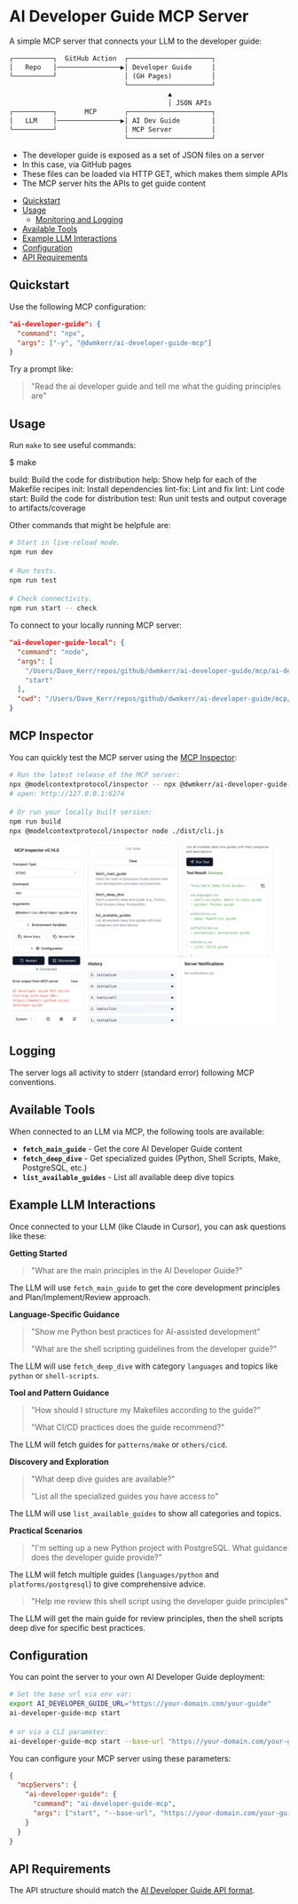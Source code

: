 # AI Developer Guide MCP Server

A simple MCP server that connects your LLM to the developer guide:

```
┌──────────┐  GitHub Action  ┌─────────────────────┐
│   Repo   │────────────────▶│ Developer Guide     │
└──────────┘                 │ (GH Pages)          │
                             └─────────────────────┘
                                        ▲
                                        │ JSON APIs
┌──────────┐       MCP       ┌─────────────────────┐
│   LLM    │────────────────▶│ AI Dev Guide        │
└──────────┘                 │ MCP Server          │
                             └─────────────────────┘
```

- The developer guide is exposed as a set of JSON files on a server
- In this case, via GitHub pages
- These files can be loaded via HTTP GET, which makes them simple APIs
- The MCP server hits the APIs to get guide content

<!-- vim-markdown-toc GFM -->

- [Quickstart](#quickstart)
- [Usage](#usage)
    - [Monitoring and Logging](#monitoring-and-logging)
- [Available Tools](#available-tools)
- [Example LLM Interactions](#example-llm-interactions)
- [Configuration](#configuration)
- [API Requirements](#api-requirements)

<!-- vim-markdown-toc -->

## Quickstart

Use the following MCP configuration:

```json
"ai-developer-guide": {
  "command": "npx",
  "args": ["-y", "@dwmkerr/ai-developer-guide-mcp"]
}
```

Try a prompt like:

> "Read the ai developer guide and tell me what the guiding principles are"

## Usage

Run `make` to see useful commands:

  $ make

  build: Build the code for distribution
  help: Show help for each of the Makefile recipes
  init: Install dependencies
  lint-fix: Lint and fix
  lint: Lint code
  start: Build the code for distribution
  test: Run unit tests and output coverage to artifacts/coverage

Other commands that might be helpfule are:

```bash
# Start in live-reload mode.
npm run dev

# Run tests.
npm run test

# Check connectivity.
npm run start -- check
```

To connect to your locally running MCP server:

```json
"ai-developer-guide-local": {
  "command": "node",
  "args": [
    "/Users/Dave_Kerr/repos/github/dwmkerr/ai-developer-guide/mcp/ai-developer-guide-mcp/dist/cli.js",
    "start"
  ],
  "cwd": "/Users/Dave_Kerr/repos/github/dwmkerr/ai-developer-guide/mcp/ai-developer-guide-mcp"
}
```

## MCP Inspector

You can quickly test the MCP server using the [MCP Inspector](https://github.com/modelcontextprotocol/inspector):


```bash
# Run the latest release of the MCP server:
npx @modelcontextprotocol/inspector -- npx @dwmkerr/ai-developer-guide-mcp
# open: http://127.0.0.1:6274

# Or run your locally built version:
npm run build
npx @modelcontextprotocol/inspector node ./dist/cli.js
```

<a href="https://github.com/modelcontextprotocol/inspector"><img src="./docs/mcp-inspector-screenshot.png" width="480" alt="MCP Inspector Screenshot" /></a>

## Logging

The server logs all activity to stderr (standard error) following MCP conventions.

## Available Tools

When connected to an LLM via MCP, the following tools are available:

- **`fetch_main_guide`** - Get the core AI Developer Guide content
- **`fetch_deep_dive`** - Get specialized guides (Python, Shell Scripts, Make, PostgreSQL, etc.)
- **`list_available_guides`** - List all available deep dive topics

## Example LLM Interactions

Once connected to your LLM (like Claude in Cursor), you can ask questions like these:

**Getting Started**

> "What are the main principles in the AI Developer Guide?"

The LLM will use `fetch_main_guide` to get the core development principles and Plan/Implement/Review approach.

**Language-Specific Guidance**

> "Show me Python best practices for AI-assisted development"
> 
> "What are the shell scripting guidelines from the developer guide?"

The LLM will use `fetch_deep_dive` with category `languages` and topics like `python` or `shell-scripts`.

**Tool and Pattern Guidance**

> "How should I structure my Makefiles according to the guide?"
> 
> "What CI/CD practices does the guide recommend?"

The LLM will fetch guides for `patterns/make` or `others/cicd`.

**Discovery and Exploration**

> "What deep dive guides are available?"
> 
> "List all the specialized guides you have access to"

The LLM will use `list_available_guides` to show all categories and topics.

**Practical Scenarios**

> "I'm setting up a new Python project with PostgreSQL. What guidance does the developer guide provide?"

The LLM will fetch multiple guides (`languages/python` and `platforms/postgresql`) to give comprehensive advice.

> "Help me review this shell script using the developer guide principles"

The LLM will get the main guide for review principles, then the shell scripts deep dive for specific best practices.

## Configuration

You can point the server to your own AI Developer Guide deployment:

```bash
# Set the base url via env var:
export AI_DEVELOPER_GUIDE_URL="https://your-domain.com/your-guide"
ai-developer-guide-mcp start

# or via a CLI parameter:
ai-developer-guide-mcp start --base-url "https://your-domain.com/your-guide"
```

You can configure your MCP server using these parameters:

```json
{
  "mcpServers": {
    "ai-developer-guide": {
      "command": "ai-developer-guide-mcp",
      "args": ["start", "--base-url", "https://your-domain.com/your-guide"]
    }
  }
}
```

## API Requirements

The API structure should match the [AI Developer Guide API format](https://dwmkerr.github.io/ai-developer-guide/api.json).
